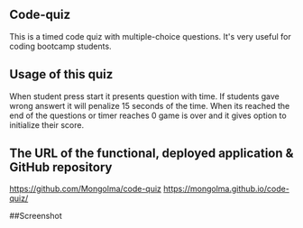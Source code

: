 ## Code-quiz

This is a timed code quiz with multiple-choice questions. It's very useful for coding bootcamp students.

## Usage of this quiz

When student press start it presents question with time. If students gave wrong answert it will penalize 15 seconds of the time. When its reached the end of the questions or timer reaches 0 game is over and it gives option to initialize their score.


## The URL of the functional, deployed application & GitHub repository

https://github.com/Mongolma/code-quiz
https://mongolma.github.io/code-quiz/

##Screenshot

